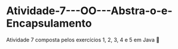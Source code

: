 # Atividade-7---OO---Abstra-o-e-Encapsulamento
Atividade 7 composta pelos exercícios 1, 2, 3, 4 e 5 em Java 🤯
